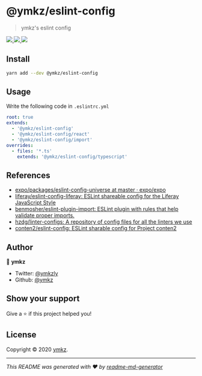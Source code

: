 # @ymkz/eslint-config

> ymkz's eslint config

<p>
  <a href="https://github.com/ymkz/eslint-config" target="_blank" rel="noopener noreferrer">
    <img src="https://img.shields.io/github/workflow/status/ymkz/eslint-config/release-master/master?label=master&style=for-the-badge" />
  </a>
  <a href="https://www.npmjs.com/package/@ymkz/eslint-config" target="_blank" rel="noopener noreferrer">
    <img src="https://img.shields.io/npm/v/@ymkz/eslint-config?style=for-the-badge" />
  </a>
  <a href="https://www.npmjs.com/package/@ymkz/eslint-config" target="_blank" rel="noopener noreferrer">
    <img src="https://img.shields.io/npm/l/@ymkz/eslint-config?style=for-the-badge" />
  </a>
</p>

## Install

```sh
yarn add --dev @ymkz/eslint-config
```

## Usage

Write the following code in `.eslintrc.yml`

```.eslintrc.yml
root: true
extends:
  - '@ymkz/eslint-config'
  - '@ymkz/eslint-config/react'
  - '@ymkz/eslint-config/import'
overrides:
  - files: '*.ts'
    extends: '@ymkz/eslint-config/typescript'
```

## References

- [expo/packages/eslint-config-universe at master · expo/expo](https://github.com/expo/expo/tree/master/packages/eslint-config-universe)
- [liferay/eslint-config-liferay: ESLint shareable config for the Liferay JavaScript Style](https://github.com/liferay/eslint-config-liferay)
- [benmosher/eslint-plugin-import: ESLint plugin with rules that help validate proper imports.](https://github.com/benmosher/eslint-plugin-import)
- [hzdg/linter-configs: A repository of config files for all the linters we use](https://github.com/hzdg/linter-configs)
- [conten2/eslint-config: ESLint sharable config for Project conten2](https://github.com/conten2/eslint-config)

## Author

👤 **ymkz**

- Twitter: [@ymkzly](https://twitter.com/ymkzly)
- Github: [@ymkz](https://github.com/ymkz)

## Show your support

Give a ⭐️ if this project helped you!

## License

Copyright © 2020 [ymkz](https://github.com/ymkz).

---

_This README was generated with ❤️ by [readme-md-generator](https://github.com/kefranabg/readme-md-generator)_
